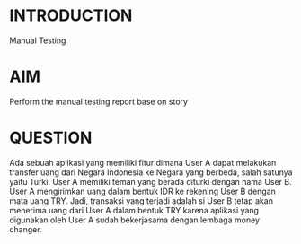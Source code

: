 # INTRODUCTION
Manual Testing

# AIM
Perform the manual testing report base on story 

# QUESTION
Ada sebuah aplikasi yang memiliki fitur dimana User A dapat melakukan transfer uang dari Negara Indonesia ke Negara yang berbeda, salah satunya yaitu Turki. 
User A memiliki teman yang berada diturki dengan nama User B. User A mengirimkan uang dalam bentuk IDR ke rekening User B dengan mata uang TRY. 
Jadi, transaksi yang terjadi adalah si User B tetap akan menerima uang dari User A dalam bentuk TRY karena aplikasi yang digunakan oleh User A sudah bekerjasama dengan lembaga money changer. 
